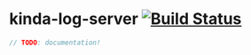 # kinda-log-server [![Build Status](https://travis-ci.org/kinda/kinda-log-server.svg?branch=master)](https://travis-ci.org/kinda/kinda-log-server)

```js
// TODO: documentation!
```
